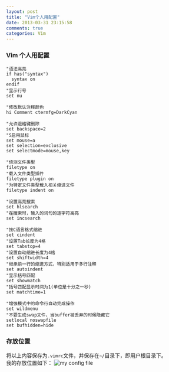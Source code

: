 ```yaml
---
layout: post
title: "Vim个人用配置"
date: 2013-03-31 23:15:58
comments: true
categories: Vim
---
```


### Vim 个人用配置

	"语法高亮
	if has("syntax")
	  syntax on
	endif
	"显示行号
	set nu

	"修改默认注释颜色
	hi Comment ctermfg=DarkCyan

	"允许退格键删除
	set backspace=2
	"S启用鼠标
	set mouse=a
	set selection=exclusive
	set selectmode=mouse,key

	"侦测文件类型
	filetype on
	"载入文件类型插件
	filetype plugin on
	"为特定文件类型载入相关缩进文件
	filetype indent on

	"设置高亮搜索
	set hlsearch
	"在搜索时，输入的词句的逐字符高亮
	set incsearch

	"按C语言格式缩进
	set cindent
	"设置Tab长度为4格
	set tabstop=4
	"设置自动缩进长度为4格
	set shiftwidth=4
	"继承前一行的缩进方式，特别适用于多行注释
	set autoindent
	"显示括号匹配
	set showmatch
	"括号匹配显示时间为1(单位是十分之一秒)
	set matchtime=1

	"增强模式中的命令行自动完成操作
	set wildmenu
	"不要生成swap文件，当buffer被丢弃的时候隐藏它
	setlocal noswapfile
	set bufhidden=hide


### 存放位置

将以上内容保存为`.vimrc`文件，并保存在`~/`目录下，即用户根目录下。		
我的存放位置如下：
![my config file][p1]

[p1]: https://lh6.googleusercontent.com/-ld9j4KknEHI/UVhY4uIZKnI/AAAAAAAAAmk/WtqKYe3-Fiw/s684/vimrc.png "my vim config file .vimrc"
